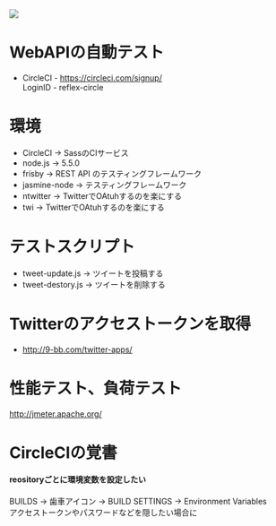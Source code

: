<img src="https://circleci.com/gh/reflex-circle/circle-test.svg?style=shield&circle-token=fbadcabe515d1f7d0d54175159cfe12ebb5a01ab">

# WebAPIの自動テスト
* CircleCI  - https://circleci.com/signup/  
  LoginID - reflex-circle

# 環境
 * CircleCI     -> SassのCIサービス
 * node.js      -> 5.5.0
 * frisby       -> REST API のテスティングフレームワーク
 * jasmine-node -> テスティングフレームワーク
 * ntwitter     -> TwitterでOAtuhするのを楽にする
 * twi          -> TwitterでOAtuhするのを楽にする

# テストスクリプト
 * tweet-update.js -> ツイートを投稿する
 * tweet-destory.js -> ツイートを削除する
 
# Twitterのアクセストークンを取得
 * http://9-bb.com/twitter-apps/

# 性能テスト、負荷テスト
http://jmeter.apache.org/

# CircleCIの覚書

#### reositoryごとに環境変数を設定したい
BUILDS -> 歯車アイコン -> BUILD SETTINGS -> Environment Variables  
アクセストークンやパスワードなどを隠したい場合に


